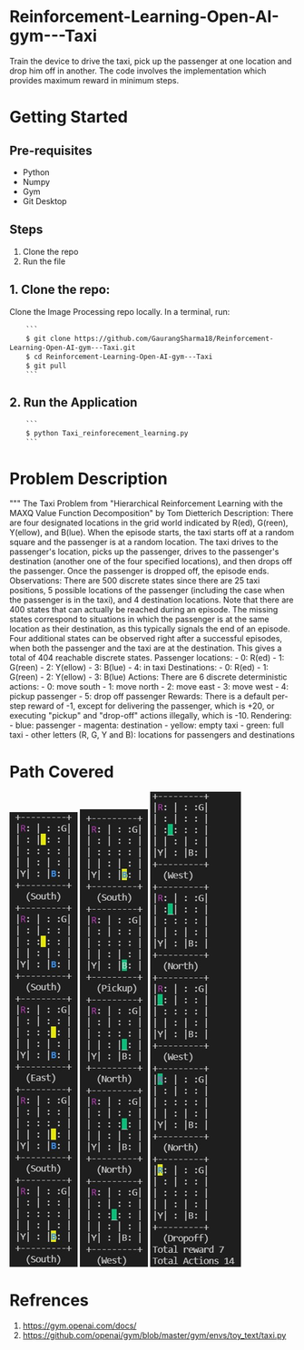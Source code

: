 # Reinforcement-Learning-Open-AI-gym---Taxi
Train the device to drive the taxi, pick up the passenger at one location and drop him off in another. The code involves the implementation which provides maximum reward in minimum steps. 

# Getting Started

  ## Pre-requisites
  
  * Python
  * Numpy
  * Gym
  * Git Desktop

  ## Steps

  1. Clone the repo
  2. Run the file

  ## 1. Clone the repo: 
  Clone the Image Processing repo locally. In a terminal, run:   
  
        ```
        $ git clone https://github.com/GaurangSharma18/Reinforcement-Learning-Open-AI-gym---Taxi.git
        $ cd Reinforcement-Learning-Open-AI-gym---Taxi
        $ git pull
        ```
        
  ## 2. Run the Application  
        ```
        $ python Taxi_reinforecement_learning.py
        ``` 
 
 # Problem Description
 """
    The Taxi Problem
    from "Hierarchical Reinforcement Learning with the MAXQ Value Function Decomposition"
    by Tom Dietterich
    Description:
    There are four designated locations in the grid world indicated by R(ed), G(reen), Y(ellow), and B(lue). When the episode starts, the taxi starts off at a random square and the passenger is at a random location. The taxi drives to the passenger's location, picks up the passenger, drives to the passenger's destination (another one of the four specified locations), and then drops off the passenger. Once the passenger is dropped off, the episode ends.
    Observations:
    There are 500 discrete states since there are 25 taxi positions, 5 possible locations of the passenger (including the case when the passenger is in the taxi), and 4 destination locations.
    Note that there are 400 states that can actually be reached during an episode. The missing states correspond to situations in which the passenger is at the same location as their destination, as this typically signals the end of an episode.
    Four additional states can be observed right after a successful episodes, when both the passenger and the taxi are at the destination.
    This gives a total of 404 reachable discrete states.
    Passenger locations:
    - 0: R(ed)
    - 1: G(reen)
    - 2: Y(ellow)
    - 3: B(lue)
    - 4: in taxi
    Destinations:
    - 0: R(ed)
    - 1: G(reen)
    - 2: Y(ellow)
    - 3: B(lue)
    Actions:
    There are 6 discrete deterministic actions:
    - 0: move south
    - 1: move north
    - 2: move east
    - 3: move west
    - 4: pickup passenger
    - 5: drop off passenger
    Rewards:
    There is a default per-step reward of -1,
    except for delivering the passenger, which is +20,
    or executing "pickup" and "drop-off" actions illegally, which is -10.
    Rendering:
    - blue: passenger
    - magenta: destination
    - yellow: empty taxi
    - green: full taxi
    - other letters (R, G, Y and B): locations for passengers and destinations


# Path Covered
<div float="left">
  <img src="images/Taxi1.jpg" />
  <img src="images/Taxi2.jpg" />
  <img src="images/Taxi3.jpg" />
</div>


# Refrences
1. https://gym.openai.com/docs/
2. https://github.com/openai/gym/blob/master/gym/envs/toy_text/taxi.py
